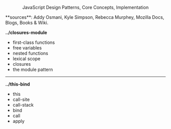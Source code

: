 <p align="center">
    JavaScript Design Patterns, Core Concepts, Implementation
</p>
**sources**: Addy Osmani, Kyle Simpson, Rebecca Murphey, Mozilla Docs, Blogs, Books & Wiki.

**../closures-module**

- first-class functions
- free variables
- nested functions
- lexical scope
- closures
- the module pattern

------------------------------------------------------------------------

**../this-bind**

- this
- call-site
- call-stack
- bind
- call
- apply

 
